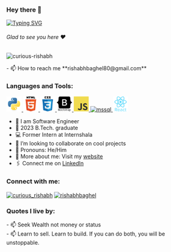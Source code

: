 ### Hey there :wave:

[![Typing SVG](https://readme-typing-svg.herokuapp.com?color=%2336BCF7&lines=This+is+Curious+Rishabh)](https://git.io/typing-svg)

###### Glad to see you here :heart:

<p align="left"> <img src="https://komarev.com/ghpvc/?username=curious-rishabh&label=Views&color=blue&style=plastic" alt="curious-rishabh" /> </p>
- 📫 How to reach me **rishabhbaghel80@gmail.com**


<h3 align="left">Languages and Tools:</h3>
<p align="left">  
  <a href="https://www.python.org" target="_blank" rel="noreferrer"> <img src="https://raw.githubusercontent.com/devicons/devicon/master/icons/python/python-original.svg" alt="python" width="40" height="40"/> </a> 
  <a href="https://www.w3.org/html/" target="_blank" rel="noreferrer"> <img src="https://raw.githubusercontent.com/devicons/devicon/master/icons/html5/html5-original-wordmark.svg" alt="html5" width="40" height="40"/> </a>  
  <a href="https://www.w3schools.com/css/" target="_blank" rel="noreferrer"> <img src="https://raw.githubusercontent.com/devicons/devicon/master/icons/css3/css3-original-wordmark.svg" alt="css3" width="40" height="40"/> </a>
  <a href="https://getbootstrap.com" target="_blank" rel="noreferrer"> <img src="https://raw.githubusercontent.com/devicons/devicon/master/icons/bootstrap/bootstrap-plain-wordmark.svg" alt="bootstrap" width="40" height="40"/> </a>
  <a href="https://developer.mozilla.org/en-US/docs/Web/JavaScript" target="_blank" rel="noreferrer"> <img src="https://raw.githubusercontent.com/devicons/devicon/master/icons/javascript/javascript-original.svg" alt="javascript" width="40" height="40"/> </a>  
  <a href="https://www.microsoft.com/en-us/sql-server" target="_blank" rel="noreferrer"> <img src="https://www.svgrepo.com/show/303229/microsoft-sql-server-logo.svg" alt="mssql" width="40" height="40"/> </a>  
  <a href="https://reactjs.org/" target="_blank" rel="noreferrer"> <img src="https://raw.githubusercontent.com/devicons/devicon/master/icons/react/react-original-wordmark.svg" alt="react" width="40" height="40"/> </a> 

<br/>

- 🏢 I am Software Engineer
- 🏫 2023 B.Tech. graduate
- 💻 Former Intern at Internshala
- 💞️ I’m looking to collaborate on cool projects
- 👯 Pronouns: He/Him
- 🙋‍ More about me: Visit my [website](https://curious-rishabh.github.io/rb.github.io/)
- 🖇 Connect me on [LinkedIn](https://www.linkedin.com/in/rishabhbaghel/)

  
<h3 align="left">Connect with me:</h3>
<p align="left">
<a href="https://twitter.com/curious_rishabh" target="blank"><img align="center" src="https://raw.githubusercontent.com/rahuldkjain/github-profile-readme-generator/master/src/images/icons/Social/twitter.svg" alt="curious_rishabh" height="30" width="40" /></a>
<a href="https://linkedin.com/in/rishabhbaghel" target="blank"><img align="center" src="https://raw.githubusercontent.com/rahuldkjain/github-profile-readme-generator/master/src/images/icons/Social/linked-in-alt.svg" alt="rishabhbaghel" height="30" width="40" /></a>
</p>

<h3 align="left">Quotes I live by:</h3>
- 📫 Seek Wealth not money or status </br>
- 📫 Learn to sell. Learn to build. If you can do both, you will be unstoppable.
